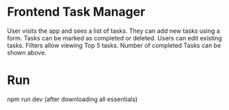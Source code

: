 # Frontend Task Manager

User visits the app and sees a list of tasks.
They can add new tasks using a form.
Tasks can be marked as completed or deleted.
Users can edit existing tasks.
Filters allow viewing Top 5 tasks.
Number of completed Tasks can be shown above.

# Run
npm run dev 
(after downloading all essentials)
